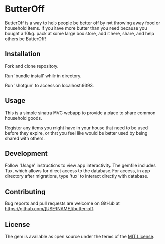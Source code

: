 # ButterOff

ButterOff is a way to help people be better off by not throwing away food or household items. If you have more butter than you need because you bought a 10kg. pack at some large box store, add it here, share, and help others be ButterOff!

## Installation

Fork and clone repository.

Run 'bundle install' while in directory.

Run 'shotgun' to access on localhost:9393.

## Usage

This is a simple sinatra MVC webapp to provide a place to share common household goods.

Register any items you might have in your house that need to be used before they expire, or that you feel like would be better used by being shared with others.

## Development

Follow 'Usage' instructions to view app interactivity. The gemfile includes Tux, which allows for direct access to the database. For access, in app directory after migrations, type 'tux' to interact directly with database.

## Contributing

Bug reports and pull requests are welcome on GitHub at https://github.com/[USERNAME]/butter-off.

## License

The gem is available as open source under the terms of the [MIT License](https://opensource.org/licenses/MIT).
